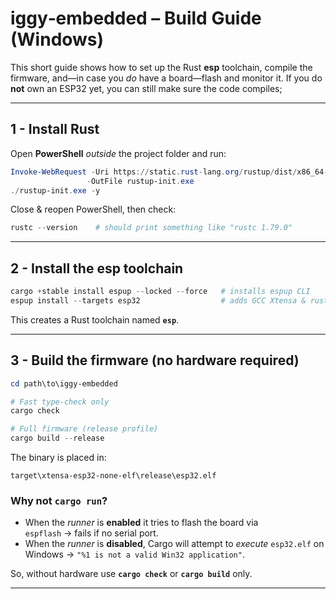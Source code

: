 # iggy‑embedded – **Build Guide (Windows)**

This short guide shows how to set up the Rust **esp** toolchain, compile the
firmware, and—in case you *do* have a board—flash and monitor it.  If you do
**not** own an ESP32 yet, you can still make sure the code compiles;

---

## 1 - Install Rust

Open **PowerShell** *outside* the project folder and run:

```powershell
Invoke-WebRequest -Uri https://static.rust-lang.org/rustup/dist/x86_64-pc-windows-msvc/rustup-init.exe `
                 -OutFile rustup-init.exe
./rustup-init.exe -y   
```

Close & reopen PowerShell, then check:

```powershell
rustc --version    # should print something like "rustc 1.79.0"
```

---

## 2 - Install the **esp** toolchain

```powershell
cargo +stable install espup --locked --force   # installs espup CLI
espup install --targets esp32                  # adds GCC Xtensa & rustc-fork
```

This creates a Rust toolchain named **`esp`**.

---

## 3 - Build the firmware (no hardware required)

```powershell
cd path\to\iggy-embedded

# Fast type-check only
cargo check

# Full firmware (release profile)
cargo build --release
```

The binary is placed in:

```
target\xtensa-esp32-none-elf\release\esp32.elf
```

### Why **not** `cargo run`?

* When the *runner* is **enabled** it tries to flash the board via
  `espflash` → fails if no serial port.
* When the *runner* is **disabled**, Cargo will attempt to *execute*
  `esp32.elf` on Windows → `"%1 is not a valid Win32 application"`.

So, without hardware use **`cargo check`** or **`cargo build`** only.

---
